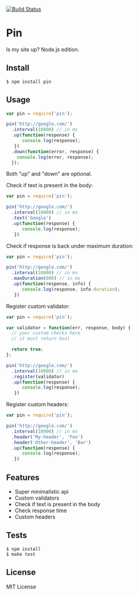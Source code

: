 [![Build Status](https://secure.travis-ci.org/vesln/pin.png)](http://travis-ci.org/vesln/pin)

# Pin

Is my site up? Node.js edition.

## Install

```
$ npm install pin
```

## Usage

```js
var pin = require('pin');

pin('http://google.com/')
  .interval(10000) // in ms
  .up(function(response) {
      console.log(response);
   })
  .down(function(error, response) {
    console.log(error, response);
  });
```

Both "up" and "down" are optional.

Check if text is present in the body:

```js
var pin = require('pin');

pin('http://google.com/')
  .interval(10000) // in ms
  .text('Google')
  .up(function(response) {
      console.log(response);
   })
```

Check if response is back under maximum duration:

```js
var pin = require('pin');

pin('http://google.com/')
  .interval(10000) // in ms
  .maxDuration(800) // in ms
  .up(function(response, info) {
      console.log(response, info.duration);
   })
```

Register custom validator:

```js
var pin = require('pin');

var validator = function(err, response, body) {
  // your custom checks here
  // it must return bool

  return true;
};

pin('http://google.com/')
  .interval(10000) // in ms
  .register(validator)
  .up(function(response) {
      console.log(response);
   })
```

Register custom headers:

```js
var pin = require('pin');

pin('http://google.com/')
  .interval(10000) // in ms
  .header('My-header', 'Foo')
  .header('Other-header', 'Bar')
  .up(function(response) {
      console.log(response);
   })
```

## Features

- Super minimalistic api
- Custom validators
- Check if text is present in the body
- Check response time
- Custom headers

## Tests

```
$ npm install
$ make test
```

## License

MIT License
